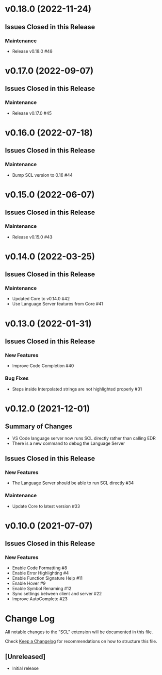 # v0.18.0 (2022-11-24)

## Issues Closed in this Release

### Maintenance

- Release v0.18.0 #46

# v0.17.0 (2022-09-07)

## Issues Closed in this Release

### Maintenance

- Release v0.17.0 #45

# v0.16.0 (2022-07-18)

## Issues Closed in this Release

### Maintenance

- Bump SCL version to 0.16 #44

# v0.15.0 (2022-06-07)

## Issues Closed in this Release

### Maintenance

- Release v0.15.0 #43

# v0.14.0 (2022-03-25)

## Issues Closed in this Release

### Maintenance

- Updated Core to v0.14.0 #42
- Use Language Server features from Core #41

# v0.13.0 (2022-01-31)

## Issues Closed in this Release

### New Features

- Improve Code Completion #40

### Bug Fixes

- Steps inside Interpolated strings are not highlighted properly #31

# v0.12.0 (2021-12-01)

## Summary of Changes

- VS Code language server now runs SCL directly rather than calling EDR
- There is a new command to debug the Language Server

## Issues Closed in this Release

### New Features

- The Language Server should be able to run SCL directly #34

### Maintenance

- Update Core to latest version #33

# v0.10.0 (2021-07-07)

## Issues Closed in this Release

### New Features

- Enable Code Formatting #8
- Enable Error Highlighting #4
- Enable Function Signature Help #11
- Enable Hover #9
- Enable Symbol Renaming #12
- Sync settings between client and server #22
- Improve AutoComplete #23

# Change Log

All notable changes to the "SCL" extension will be documented in this file.

Check [Keep a Changelog](http://keepachangelog.com/) for recommendations on how to structure this file.

## [Unreleased]

- Initial release
